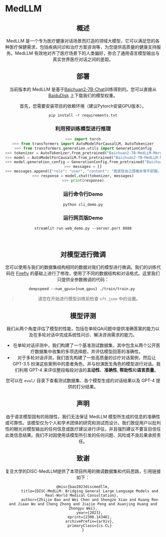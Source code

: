 # MedLLM

<div align="center">
  

## 概述

MedLLM 是一个专为医疗健康对话场景而打造的领域大模型，它可以满足您的各种医疗保健需求，包括疾病问诊和治疗方案咨询等，为您提供高质量的健康支持服务。MedLLM 有效地对齐了医疗场景下的人类偏好，弥合了通用语言模型输出与真实世界医疗对话之间的差距。

## 部署

当前版本的 MedLLM 是基于[Baichuan2-7B-Chat](https://huggingface.co/baichuan-inc/Baichuan2-7B-Chat)训练得到的。您可以直接从 [BaiduDisk](https://pan.baidu.com/s/19ryE1OFRfkeQ_ZRRIsL7yA?pwd=3wqb) 上下载我们的模型权重。

首先，您需要安装项目的依赖环境（建议Pytorch安装GPU版本）。
```shell
pip install -r requirements.txt
```

### 利用预训练模型进行推理
```python
>>> import torch
>>> from transformers import AutoModelForCausalLM, AutoTokenizer
>>> from transformers.generation.utils import GenerationConfig
>>> tokenizer = AutoTokenizer.from_pretrained("Baichuan2-7B-MedLLM-Merged", use_fast=False, trust_remote_code=True)
>>> model = AutoModelForCausalLM.from_pretrained("Baichuan2-7B-MedLLM-Merged", device_map="auto", torch_dtype=torch.float16, trust_remote_code=True)
>>> model.generation_config = GenerationConfig.from_pretrained("Baichuan2-7B-MedLLM-Merged")
>>> messages = []
>>> messages.append({"role": "user", "content": "我感觉自己颈椎非常不舒服，每天睡醒都会头痛"})
>>> response = model.chat(tokenizer, messages)
>>> print(response)
```

### 运行命令行Demo
```shell
python cli_demo.py
```
### 运行网页版Demo
```shell
streamlit run web_demo.py --server.port 8888
```
<br>

## 对模型进行微调
您可以使用与我们的数据集结构相同的数据对我们的模型进行微调。我们的训练代码在 [Firefly](https://github.com/yangjianxin1/Firefly) 的基础上进行了修改，使用了不同的数据结构和对话格式。这里我们只提供全参数微调的代码：
```shell
deepspeed --num_gpus={num_gpus} ./train/train.py 
```
> 请您在开始进行模型训练前检查 `sft.json` 中的设置。

## 模型评测
<!-- We compare our model with three general-purpose LLMs and two conversational Chinese medical domain LLMs. Specifically, these are GPT-3.5 and GPT-4 from OpenAI, the aligned conversational version of our backbone model Baichuan-13B-Base, Baichuan-13B-Chat, and the open-source Chinese conversational medical model HuatuoGPT-13B (trained from Ziya-Llama-13B) and BianQue-2. Our evaluation approach encompasses two key dimensions: an assessment of conversational aptitude using GPT-4 as a reference judge, and a comprehensive benchmark evaluation. -->

我们从两个角度评估了模型的性能，包括在单轮QA问题中提供准确答案的能力以及在多轮对话中完成系统性问诊、解决咨询需求的能力。

* 在单轮对话评测中，我们构建了一个基准测试数据集，其中包含从两个公开医疗数据集中收集的多项选择题，并评估模型回答的准确性。
* 对于多轮对话评测，我们首先构建了一些高质量的诊疗对话案例，然后让 GPT-3.5 扮演这些案例中的患者角色，并与扮演医生角色的模型进行对话。我们利用 GPT-4 来评估整段每段对话的**主动性**、**准确性**, **帮助性**和**语言质量**。

您可以在 `eval/` 目录下查看测试数据集、各个模型生成的对话结果以及 GPT-4 提供的打分结果。<br>

## 声明
由于语言模型固有的局限性，我们无法保证 MedLLM 模型所生成的信息的准确性或可靠性。该模型仅为个人和学术团体的研究和测试而设计。我们敦促用户以批判性的眼光对模型输出的任何信息或医疗建议进行评估，并且强烈建议不要盲目信任此类信息结果。我们不对因使用该模型所引发的任何问题、风险或不良后果承担责任。

##  致谢
复旦大学的DISC-MedLLM提供了本项目所用的微调数据集和代码思路，引用链接如下：
```angular2
@misc{bao2023discmedllm,
      title={DISC-MedLLM: Bridging General Large Language Models and Real-World Medical Consultation}, 
      author={Zhijie Bao and Wei Chen and Shengze Xiao and Kuang Ren and Jiaao Wu and Cheng Zhong and Jiajie Peng and Xuanjing Huang and Zhongyu Wei},
      year={2023},
      eprint={2308.14346},
      archivePrefix={arXiv},
      primaryClass={cs.CL}
}
```

